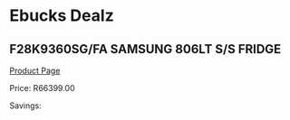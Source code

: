 
# Ebucks Dealz
## F28K9360SG/FA SAMSUNG 806LT S/S FRIDGE
[Product Page](https://www.ebucks.com/web/shop/productSelected.do?prodId=527606117&catId=704986856)

Price: R66399.00

Savings: 


	